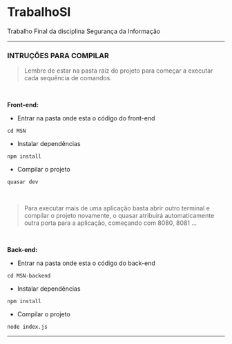 # TrabalhoSI
Trabalho Final da disciplina Segurança da Informação

-------------
### INTRUÇÕES PARA COMPILAR

> Lembre de estar na pasta raíz do projeto para começar a executar cada sequência de comandos.

<br />

**Front-end:**

+ Entrar na pasta onde esta o código do front-end

`cd MSN`

+ Instalar dependências

`npm install`

+ Compilar o projeto

`quasar dev`

<br />

> Para executar mais de uma aplicação basta abrir outro terminal e compilar o projeto novamente, o quasar atribuirá automaticamente outra porta para a aplicação, começando com 8080, 8081 ...

<br />

**Back-end:**

+ Entrar na pasta onde esta o código do back-end

`cd MSN-backend`

+ Instalar dependências

`npm install`

+ Compilar o projeto

`node index.js`

-------------
